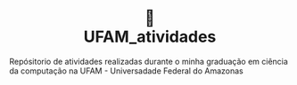 <h1 align="center">
📄<br>UFAM_atividades
</h1>


Repósitorio de atividades realizadas durante o minha graduação em ciência da computação na UFAM - Universadade Federal do Amazonas
